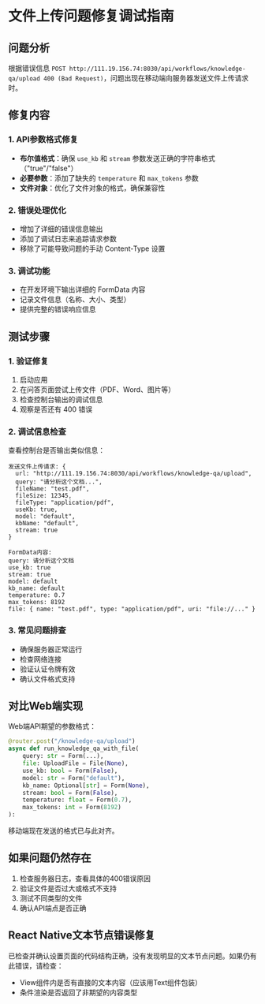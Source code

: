 # 文件上传问题修复调试指南

## 问题分析

根据错误信息 `POST http://111.19.156.74:8030/api/workflows/knowledge-qa/upload 400 (Bad Request)`，问题出现在移动端向服务器发送文件上传请求时。

## 修复内容

### 1. API参数格式修复

- **布尔值格式**：确保 `use_kb` 和 `stream` 参数发送正确的字符串格式（"true"/"false"）
- **必要参数**：添加了缺失的 `temperature` 和 `max_tokens` 参数
- **文件对象**：优化了文件对象的格式，确保兼容性

### 2. 错误处理优化

- 增加了详细的错误信息输出
- 添加了调试日志来追踪请求参数
- 移除了可能导致问题的手动 Content-Type 设置

### 3. 调试功能

- 在开发环境下输出详细的 FormData 内容
- 记录文件信息（名称、大小、类型）
- 提供完整的错误响应信息

## 测试步骤

### 1. 验证修复

1. 启动应用
2. 在问答页面尝试上传文件（PDF、Word、图片等）
3. 检查控制台输出的调试信息
4. 观察是否还有 400 错误

### 2. 调试信息检查

查看控制台是否输出类似信息：

```
发送文件上传请求: {
  url: "http://111.19.156.74:8030/api/workflows/knowledge-qa/upload",
  query: "请分析这个文档...",
  fileName: "test.pdf",
  fileSize: 12345,
  fileType: "application/pdf",
  useKb: true,
  model: "default",
  kbName: "default",
  stream: true
}

FormData内容:
query: 请分析这个文档
use_kb: true
stream: true
model: default
kb_name: default
temperature: 0.7
max_tokens: 8192
file: { name: "test.pdf", type: "application/pdf", uri: "file://..." }
```

### 3. 常见问题排查

- 确保服务器正常运行
- 检查网络连接
- 验证认证令牌有效
- 确认文件格式支持

## 对比Web端实现

Web端API期望的参数格式：

```python
@router.post("/knowledge-qa/upload")
async def run_knowledge_qa_with_file(
    query: str = Form(...),
    file: UploadFile = File(None),
    use_kb: bool = Form(False),
    model: str = Form("default"),
    kb_name: Optional[str] = Form(None),
    stream: bool = Form(False),
    temperature: float = Form(0.7),
    max_tokens: int = Form(8192)
):
```

移动端现在发送的格式已与此对齐。

## 如果问题仍然存在

1. 检查服务器日志，查看具体的400错误原因
2. 验证文件是否过大或格式不支持
3. 测试不同类型的文件
4. 确认API端点是否正确

## React Native文本节点错误修复

已检查并确认设置页面的代码结构正确，没有发现明显的文本节点问题。如果仍有此错误，请检查：

- View组件内是否有直接的文本内容（应该用Text组件包装）
- 条件渲染是否返回了非期望的内容类型
